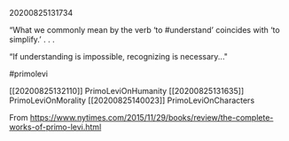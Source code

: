 20200825131734

“What we commonly mean by the verb ‘to #understand’ coincides with ‘to simplify.’ . . .

“If understanding is impossible, recognizing is necessary..."

#primolevi

[[20200825132110]] PrimoLeviOnHumanity
[[20200825131635]] PrimoLeviOnMorality
[[20200825140023]] PrimoLeviOnCharacters

From
https://www.nytimes.com/2015/11/29/books/review/the-complete-works-of-primo-levi.html
